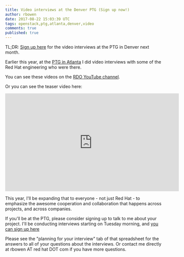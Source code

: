 ```yaml
---
title: Video interviews at the Denver PTG (Sign up now!)
author: rbowen
date: 2017-08-22 15:03:39 UTC
tags: openstack,ptg,atlanta,denver,video
comments: true
published: true
---
```


TL;DR: [Sign up here](https://docs.google.com/spreadsheets/d/1KNHuo9Yb5kbjZAYGQ_PAo-YFndD8QTdaKzaPoct_aaU/edit#gid=0) for the video interviews at the PTG in Denver next month.

Earlier this year, at the [PTG in Atlanta](https://www.openstack.org/ptg) I did video interviews with some of  the Red Hat engineering who were there.

You can see these videos on the [RDO YouTube channel](https://www.youtube.com/RDOCommunity).

Or you can see the teaser video here:

<iframe width="560" height="315" src="https://www.youtube.com/embed/TFKXtBEIfPo?list=PLOuHvpVx7kYksG0NFaCaQsSkrUlj3Oq4S" frameborder="0" allowfullscreen></iframe>

This year, I'll be expanding that to everyone - not just Red Hat - to emphasize the awesome cooperation and collaboration that happens across projects, and across companies.

If you'll be at the PTG, please consider signing up to talk to me about your project. I'll be conducting interviews starting on Tuesday morning, and [you can sign up here](https://docs.google.com/spreadsheets/d/1KNHuo9Yb5kbjZAYGQ_PAo-YFndD8QTdaKzaPoct_aaU/edit#gid=0)

Please see the "planning for your interview" tab of that spreadsheet for the answers to all of your questions about the interviews. Or contact me directly at rbowen AT red hat DOT com if you have more questions.
